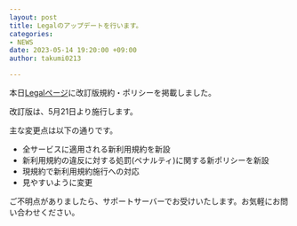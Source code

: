 ```yaml
---
layout: post
title: Legalのアップデートを行います。
categories:
- NEWS
date: 2023-05-14 19:20:00 +09:00
author: takumi0213

---
```

本日<a href="{{site.url}}/legal" class="a-orange">Legalページ</a>に改訂版規約・ポリシーを掲載しました。

改訂版は、5月21日より施行します。

主な変更点は以下の通りです。

- 全サービスに適用される新利用規約を新設
- 新利用規約の違反に対する処罰(ペナルティ)に関する新ポリシーを新設
- 現規約で新利用規約施行への対応
- 見やすいように変更

ご不明点がありましたら、サポートサーバーでお受けいたします。お気軽にお問い合わせください。